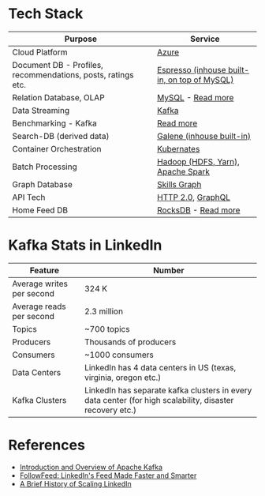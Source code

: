 # Tech Stack

| Purpose                                                      | Service                                                                                                                                                                                                                                   |
|--------------------------------------------------------------|-------------------------------------------------------------------------------------------------------------------------------------------------------------------------------------------------------------------------------------------|
| Cloud Platform                                               | [Azure](https://engineering.linkedin.com/blog/2023/costwiz--saving-cost-for-linkedin-enterprise-on-azure)                                                                                                                                 |
| Document DB - Profiles, recommendations, posts, ratings etc. | [Espresso (inhouse built-in, on top of MySQL)](https://engineering.linkedin.com/espresso/introducing-espresso-linkedins-hot-new-distributed-document-store)                                                                               |
| Relation Database, OLAP                                      | [MySQL](https://github.com/Anshul619/HLD-System-Designs/tree/main/1_Databases/7_SQL-Databases/Readme.md) - [Read more](https://engineering.linkedin.com/blog/topic/mysql)                                                                 |
| Data Streaming                                               | [Kafka](https://github.com/Anshul619/HLD-System-Designs/tree/main/2_MessageBrokersEDA/Kafka/Readme.md)                                                                                                                                    |
| Benchmarking - Kafka                                         | [Read more](https://github.com/Anshul619/HLD-System-Designs/tree/main/6_Estimations&Benchmarking/Benchmarking/KafkaBenchmarking.md)                                                                                                       |
| Search-DB (derived data)                                     | [Galene (inhouse built-in)](https://engineering.linkedin.com/search/did-you-mean-galene)                                                                                                                                                  |
| Container Orchestration                                      | [Kubernates](https://github.com/Anshul619/DevOps-SRE/tree/main/2_ContainerOrchestration/Kubernates/Readme.md)                                                                                                                    |
| Batch Processing                                             | [Hadoop (HDFS, Yarn), Apache Spark](https://engineering.linkedin.com/blog/2023/reducing-apache-spark-application-dependencies-upload-by-99-)                                                                                              |
| Graph Database                                               | [Skills Graph](https://engineering.linkedin.com/blog/2022/building-linkedin-s-skills-graph-to-power-a-skills-first-world)                                                                                                                 |
| API Tech                                                     | [HTTP 2.0](https://engineering.linkedin.com/blog/2021/http-2-in-infrastructure--ambry-network-stack-refactoring), [GraphQL](https://engineering.linkedin.com/blog/2023/how-linkedin-adopted-a-graphql-architecture-for-product-developm)  |
| Home Feed DB                                                 | [RocksDB](https://github.com/Anshul619/HLD-System-Designs/tree/main/1_Databases/14_EmbededKeyValue-Databases/RocksDB.md) - [Read more](https://engineering.linkedin.com/blog/2016/03/followfeed--linkedin-s-feed-made-faster-and-smarter) |

# Kafka Stats in LinkedIn

| Feature                   | Number                                                                                                    |
|---------------------------|----------------------------------------------------------------------------------------------------------|
| Average writes per second | 324 K                                                                                                    |
| Average reads per second  | 2.3 million                                                                                              |
| Topics                    | ~700 topics                                                                                              |
| Producers                 | Thousands of producers                                                                                   |
| Consumers                 | ~1000 consumers                                                                                          |
| Data Centers              | LinkedIn has 4 data centers in US (texas, virginia, oregon etc.)                                         |
| Kafka Clusters            | LinkedIn has separate kafka clusters in every data center (for high scalability, disaster recovery etc.) |

# References
- [Introduction and Overview of Apache Kafka](https://www.slideshare.net/mumrah/kafka-talk-tri-hug)
- [FollowFeed: LinkedIn's Feed Made Faster and Smarter](https://engineering.linkedin.com/blog/2016/03/followfeed--linkedin-s-feed-made-faster-and-smarter)
- [A Brief History of Scaling LinkedIn](https://engineering.linkedin.com/architecture/brief-history-scaling-linkedin)

